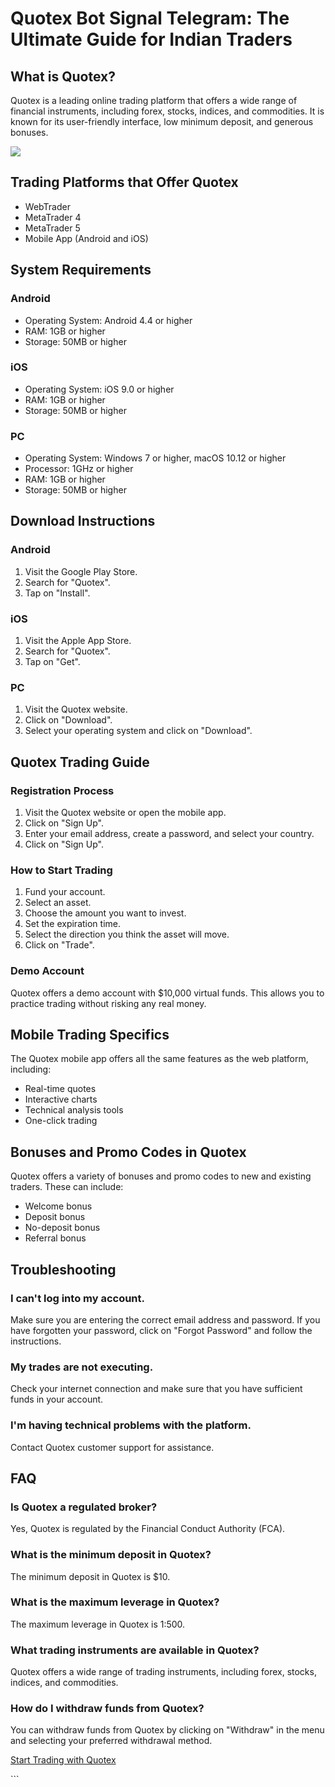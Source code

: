 # Quotex Bot Signal Telegram: The Ultimate Guide for Indian Traders

## What is Quotex?

Quotex is a leading online trading platform that offers a wide range of
financial instruments, including forex, stocks, indices, and
commodities. It is known for its user-friendly interface, low minimum
deposit, and generous bonuses.

[![](https://static.quotex.io/files/4_en/300_250.jpg)](https://traff.sbs/brokerqxlid)

## Trading Platforms that Offer Quotex

-   WebTrader
-   MetaTrader 4
-   MetaTrader 5
-   Mobile App (Android and iOS)

## System Requirements

### Android

-   Operating System: Android 4.4 or higher
-   RAM: 1GB or higher
-   Storage: 50MB or higher

### iOS

-   Operating System: iOS 9.0 or higher
-   RAM: 1GB or higher
-   Storage: 50MB or higher

### PC

-   Operating System: Windows 7 or higher, macOS 10.12 or higher
-   Processor: 1GHz or higher
-   RAM: 1GB or higher
-   Storage: 50MB or higher

## Download Instructions

### Android

1.  Visit the Google Play Store.
2.  Search for "Quotex".
3.  Tap on "Install".

### iOS

1.  Visit the Apple App Store.
2.  Search for "Quotex".
3.  Tap on "Get".

### PC

1.  Visit the Quotex website.
2.  Click on "Download".
3.  Select your operating system and click on "Download".

## Quotex Trading Guide

### Registration Process

1.  Visit the Quotex website or open the mobile app.
2.  Click on "Sign Up".
3.  Enter your email address, create a password, and select your
    country.
4.  Click on "Sign Up".

### How to Start Trading

1.  Fund your account.
2.  Select an asset.
3.  Choose the amount you want to invest.
4.  Set the expiration time.
5.  Select the direction you think the asset will move.
6.  Click on "Trade".

### Demo Account

Quotex offers a demo account with \$10,000 virtual funds. This allows
you to practice trading without risking any real money.

## Mobile Trading Specifics

The Quotex mobile app offers all the same features as the web platform,
including:

-   Real-time quotes
-   Interactive charts
-   Technical analysis tools
-   One-click trading

## Bonuses and Promo Codes in Quotex

Quotex offers a variety of bonuses and promo codes to new and existing
traders. These can include:

-   Welcome bonus
-   Deposit bonus
-   No-deposit bonus
-   Referral bonus

## Troubleshooting

### I can\'t log into my account.

Make sure you are entering the correct email address and password. If
you have forgotten your password, click on "Forgot Password" and
follow the instructions.

### My trades are not executing.

Check your internet connection and make sure that you have sufficient
funds in your account.

### I\'m having technical problems with the platform.

Contact Quotex customer support for assistance.

## FAQ

### Is Quotex a regulated broker?

Yes, Quotex is regulated by the Financial Conduct Authority (FCA).

### What is the minimum deposit in Quotex?

The minimum deposit in Quotex is \$10.

### What is the maximum leverage in Quotex?

The maximum leverage in Quotex is 1:500.

### What trading instruments are available in Quotex?

Quotex offers a wide range of trading instruments, including forex,
stocks, indices, and commodities.

### How do I withdraw funds from Quotex?

You can withdraw funds from Quotex by clicking on "Withdraw" in
the menu and selecting your preferred withdrawal method.

[Start Trading with Quotex](\%22https://traff.sbs/brokerqxlid\%22)

\`\`\`


